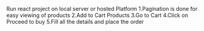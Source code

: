 Run react project on local server or hosted Platform
1.Pagination is done for easy viewing of products
2.Add to Cart Products
3.Go to Cart
4.Click on Proceed to buy
5.Fill all the details and place the order

